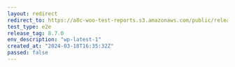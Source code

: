 ```yaml
---
layout: redirect
redirect_to: https://a8c-woo-test-reports.s3.amazonaws.com/public/release/8.7.0/wp-latest-1/e2e/index.html
test_type: e2e
release_tag: 8.7.0
env_description: "wp-latest-1"
created_at: "2024-03-18T16:35:32Z"
passed: false
---
```

